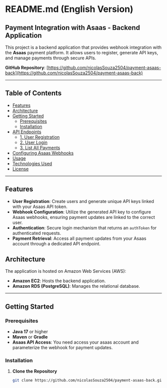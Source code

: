 # README.md (English Version)

## Payment Integration with Asaas - Backend Application

This project is a backend application that provides webhook integration with the **Asaas** payment platform. It allows users to register, generate API keys, and manage payments through secure APIs.

**GitHub Repository**: [https://github.com/nicolasSouza2504/payment-asaas-back](https://github.com/nicolasSouza2504/payment-asaas-back)

---

## Table of Contents

- [Features](#features)
- [Architecture](#architecture)
- [Getting Started](#getting-started)
  - [Prerequisites](#prerequisites)
  - [Installation](#installation)
- [API Endpoints](#api-endpoints)
  - [1. User Registration](#1-user-registration)
  - [2. User Login](#2-user-login)
  - [3. List All Payments](#3-list-all-payments)
- [Configuring Asaas Webhooks](#configuring-asaas-webhooks)
- [Usage](#usage)
- [Technologies Used](#technologies-used)
- [License](#license)

---

## Features

- **User Registration**: Create users and generate unique API keys linked with your Asaas API token.
- **Webhook Configuration**: Utilize the generated API key to configure Asaas webhooks, ensuring payment updates are linked to the correct user.
- **Authentication**: Secure login mechanism that returns an `authToken` for authenticated requests.
- **Payment Retrieval**: Access all payment updates from your Asaas account through a dedicated API endpoint.

## Architecture

The application is hosted on Amazon Web Services (AWS):

- **Amazon EC2**: Hosts the backend application.
- **Amazon RDS (PostgreSQL)**: Manages the relational database.

---

## Getting Started

### Prerequisites

- **Java 17** or higher
- **Maven** or **Gradle**
- **Asaas API Access**: You need access your asaas account and parameterize the webhook for payment updates.

### Installation

1. **Clone the Repository**

   ```bash
   git clone https://github.com/nicolasSouza2504/payment-asaas-back.git
